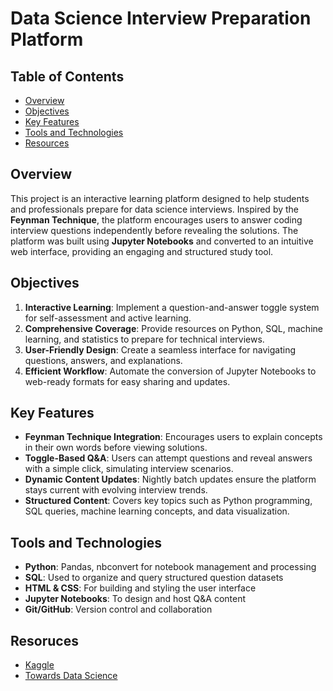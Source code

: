 # Data Science Interview Preparation Platform

## Table of Contents
- [Overview](#overview)
- [Objectives](#objectives)
- [Key Features](#key-features)
- [Tools and Technologies](#tools-and-technologies)
- [Resources](#resources)

## Overview
This project is an interactive learning platform designed to help students and professionals prepare for data science interviews. Inspired by the **Feynman Technique**, the platform encourages users to answer coding interview questions independently before revealing the solutions. The platform was built using **Jupyter Notebooks** and converted to an intuitive web interface, providing an engaging and structured study tool.

## Objectives
1. **Interactive Learning**: Implement a question-and-answer toggle system for self-assessment and active learning.
2. **Comprehensive Coverage**: Provide resources on Python, SQL, machine learning, and statistics to prepare for technical interviews.
3. **User-Friendly Design**: Create a seamless interface for navigating questions, answers, and explanations.
4. **Efficient Workflow**: Automate the conversion of Jupyter Notebooks to web-ready formats for easy sharing and updates.

## Key Features
- **Feynman Technique Integration**: Encourages users to explain concepts in their own words before viewing solutions.
- **Toggle-Based Q&A**: Users can attempt questions and reveal answers with a simple click, simulating interview scenarios.
- **Dynamic Content Updates**: Nightly batch updates ensure the platform stays current with evolving interview trends.
- **Structured Content**: Covers key topics such as Python programming, SQL queries, machine learning concepts, and data visualization.

## Tools and Technologies
- **Python**: Pandas, nbconvert for notebook management and processing
- **SQL**: Used to organize and query structured question datasets
- **HTML & CSS**: For building and styling the user interface
- **Jupyter Notebooks**: To design and host Q&A content
- **Git/GitHub**: Version control and collaboration

## Resoruces
- [Kaggle](https://www.kaggle.com/)
- [Towards Data Science](https://towardsdatascience.com/)
